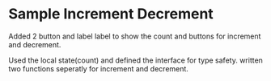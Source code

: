 # Sample Increment Decrement
Added 2 button and label
label to show the count and buttons for increment and decrement.

Used the local state(count) and defined the interface for type safety.
written two functions seperatly for increment and decrement.